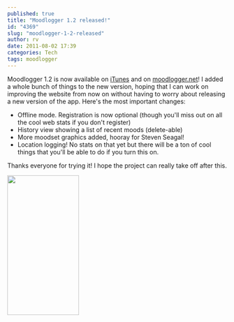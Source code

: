 ```yaml
---
published: true
title: "Moodlogger 1.2 released!"
id: "4369"
slug: "moodlogger-1-2-released"
author: rv
date: 2011-08-02 17:39
categories: Tech
tags: moodlogger
---
```

Moodlogger 1.2 is now available on <a href="http://itunes.apple.com/us/app/moodlogger/id439120675?mt=8&amp;ls=1">iTunes</a> and on <a href="http://www.moodlogger.net/">moodlogger.net</a>! I added a whole bunch of things to the new version, hoping that I can work on improving the website from now on without having to worry about releasing a new version of the app. Here's the most important changes:
<ul>
	<li>Offline mode. Registration is now optional (though you'll miss out on all the cool web stats if you don't register)</li>
	<li>History view showing a list of recent moods (delete-able)</li>
	<li>More moodset graphics added, hooray for Steven Seagal!</li>
	<li>Location logging! No stats on that yet but there will be a ton of cool things that you'll be able to do if you turn this on.</li>
</ul>
Thanks everyone for trying it! I hope the project can really take off after this.

<a href="https://s3.amazonaws.com/cfwblog/uploads/2011/08/app01.png"><img class="aligncenter size-full wp-image-4371" title="app01" src="https://s3.amazonaws.com/cfwblog/uploads/2011/08/app01.png" alt="" width="164" height="320" /></a>
